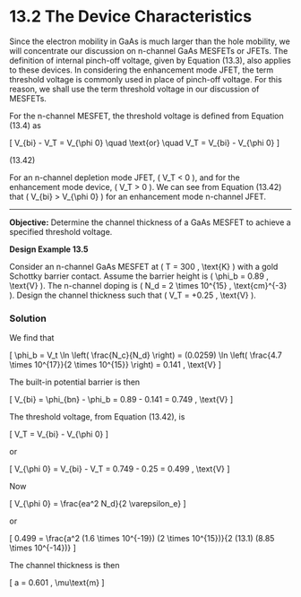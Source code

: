 # 13.2 The Device Characteristics

Since the electron mobility in GaAs is much larger than the hole mobility, we will concentrate our discussion on n-channel GaAs MESFETs or JFETs. The definition of internal pinch-off voltage, given by Equation (13.3), also applies to these devices. In considering the enhancement mode JFET, the term threshold voltage is commonly used in place of pinch-off voltage. For this reason, we shall use the term threshold voltage in our discussion of MESFETs.

For the n-channel MESFET, the threshold voltage is defined from Equation (13.4) as

\[
V_{bi} - V_T = V_{\phi 0} \quad \text{or} \quad V_T = V_{bi} - V_{\phi 0}
\]

(13.42)

For an n-channel depletion mode JFET, \( V_T < 0 \), and for the enhancement mode device, \( V_T > 0 \). We can see from Equation (13.42) that \( V_{bi} > V_{\phi 0} \) for an enhancement mode n-channel JFET.

----

**Objective:** Determine the channel thickness of a GaAs MESFET to achieve a specified threshold voltage.

**Design Example 13.5**

Consider an n-channel GaAs MESFET at \( T = 300 \, \text{K} \) with a gold Schottky barrier contact. Assume the barrier height is \( \phi_b = 0.89 \, \text{V} \). The n-channel doping is \( N_d = 2 \times 10^{15} \, \text{cm}^{-3} \). Design the channel thickness such that \( V_T = +0.25 \, \text{V} \).

### Solution

We find that

\[
\phi_b = V_t \ln \left( \frac{N_c}{N_d} \right) = (0.0259) \ln \left( \frac{4.7 \times 10^{17}}{2 \times 10^{15}} \right) = 0.141 \, \text{V}
\]

The built-in potential barrier is then

\[
V_{bi} = \phi_{bn} - \phi_b = 0.89 - 0.141 = 0.749 \, \text{V}
\]

The threshold voltage, from Equation (13.42), is

\[
V_T = V_{bi} - V_{\phi 0}
\]

or

\[
V_{\phi 0} = V_{bi} - V_T = 0.749 - 0.25 = 0.499 \, \text{V}
\]

Now

\[
V_{\phi 0} = \frac{ea^2 N_d}{2 \varepsilon_e}
\]

or

\[
0.499 = \frac{a^2 (1.6 \times 10^{-19}) (2 \times 10^{15})}{2 (13.1) (8.85 \times 10^{-14})}
\]

The channel thickness is then

\[
a = 0.601 \, \mu\text{m}
\]